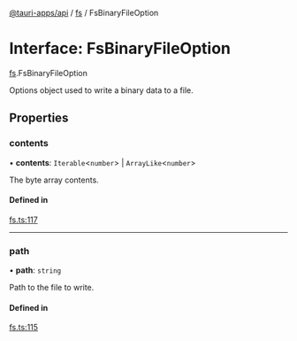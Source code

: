 [@tauri-apps/api](../README.md) / [fs](../modules/fs.md) / FsBinaryFileOption

# Interface: FsBinaryFileOption

[fs](../modules/fs.md).FsBinaryFileOption

Options object used to write a binary data to a file.

## Properties

### contents

• **contents**: `Iterable`<`number`\> \| `ArrayLike`<`number`\>

The byte array contents.

#### Defined in

[fs.ts:117](https://github.com/tauri-apps/tauri/blob/36ca392/tooling/api/src/fs.ts#L117)

___

### path

• **path**: `string`

Path to the file to write.

#### Defined in

[fs.ts:115](https://github.com/tauri-apps/tauri/blob/36ca392/tooling/api/src/fs.ts#L115)
